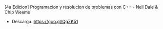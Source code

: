[4a Edicion] Programacion y resolucion de problemas con C++ - Nell Dale & Chip Weems
- Descarga: https://goo.gl/QgZK51